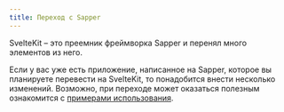 ```yaml
---
title: Переход с Sapper
---
```


SvelteKit – это преемник фреймворка Sapper и перенял много элементов из него.

Если у вас уже есть приложение, написанное на Sapper, которое вы планируете перевести на SvelteKit, то понадобится внести несколько изменений. Возможно, при переходе может оказаться полезным ознакомится с [примерами использования](https://kit.svelte.dev/docs#additional-resources-examples).